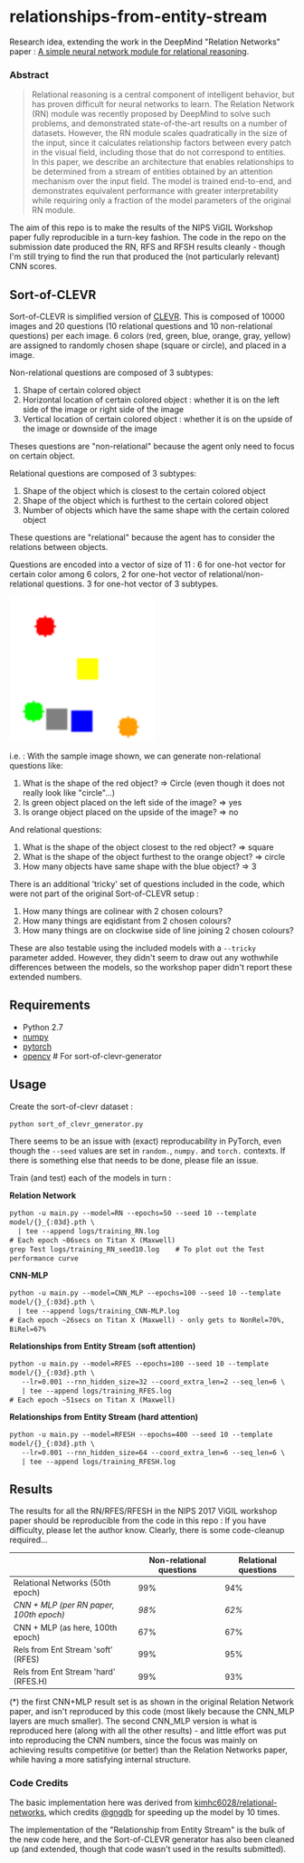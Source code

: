 # relationships-from-entity-stream

Research idea, extending the work in the DeepMind "Relation Networks" paper : [A simple neural network module for relational reasoning](https://arxiv.org/pdf/1706.01427.pdf).

### Abstract

>    Relational reasoning is a central component of intelligent behavior, 
>    but has proven difficult for neural networks to learn.  The Relation Network (RN) 
>    module was recently proposed by DeepMind to solve such problems, 
>    and demonstrated state-of-the-art results on a number of datasets.  However, 
>    the RN module scales quadratically in the size of the input, 
>    since it calculates relationship factors between every patch in the visual field, 
>    including those that do not correspond to entities.  In this paper, 
>    we describe an architecture that enables relationships to be determined 
>    from a stream of entities obtained by an attention mechanism over the input field.  The model 
>    is trained end-to-end, and demonstrates 
>    equivalent performance with greater interpretability 
>    while requiring only a fraction of the model parameters of the original RN module.  

The aim of this repo is to make the results of the NIPS ViGIL Workshop paper fully 
reproducible in a turn-key fashion.  The code in the repo on the submission date 
produced the RN, RFS and RFSH results cleanly - though I'm still trying to find the 
run that produced the (not particularly relevant) CNN scores.  


## Sort-of-CLEVR

Sort-of-CLEVR is simplified version of [CLEVR](http://cs.stanford.edu/people/jcjohns/clevr/).  This is composed of 10000 images and 20 questions (10 relational questions and 10 non-relational questions) per each image. 6 colors (red, green, blue, orange, gray, yellow) are assigned to randomly chosen shape (square or circle), and placed in a image.

Non-relational questions are composed of 3 subtypes:

1) Shape of certain colored object
2) Horizontal location of certain colored object : whether it is on the left side of the image or right side of the image
3) Vertical location of certain colored object : whether it is on the upside of the image or downside of the image

Theses questions are "non-relational" because the agent only need to focus on certain object.

Relational questions are composed of 3 subtypes:

1) Shape of the object which is closest to the certain colored object
1) Shape of the object which is furthest to the certain colored object
3) Number of objects which have the same shape with the certain colored object

These questions are "relational" because the agent has to consider the relations between objects.

Questions are encoded into a vector of size of 11 : 6 for one-hot vector for certain color among 6 colors, 2 for one-hot vector of relational/non-relational questions. 3 for one-hot vector of 3 subtypes.

<img src="./data/sample.png" width="256">

i.e. : With the sample image shown, we can generate non-relational questions like:

1) What is the shape of the red object? => Circle (even though it does not really look like "circle"...)
2) Is green object placed on the left side of the image? => yes
3) Is orange object placed on the upside of the image? => no

And relational questions:

1) What is the shape of the object closest to the red object? => square
2) What is the shape of the object furthest to the orange object? => circle
3) How many objects have same shape with the blue object? => 3

There is an additional 'tricky' set of questions included in the code, 
which were not part of the original Sort-of-CLEVR setup : 

1) How many things are colinear with 2 chosen colours?
2) How many things are eqidistant from 2 chosen colours?
3) How many things are on clockwise side of line joining 2 chosen colours?


These are also testable using the included models with a ```--tricky``` parameter added.  However, 
they didn't seem to draw out any wothwhile differences between the models, so the workshop paper
didn't report these extended numbers.


## Requirements

- Python 2.7
- [numpy](http://www.numpy.org/)
- [pytorch](http://pytorch.org/)
- [opencv](http://opencv.org/)  # For sort-of-clevr-generator



## Usage 

Create the sort-of-clevr dataset : 

```
python sort_of_clevr_generator.py
```

There seems to be an issue with (exact) reproducability in PyTorch, even though the ```--seed``` values
are set in ```random.```, ```numpy.``` and ```torch.``` contexts.  If there is something
else that needs to be done, please file an issue.

Train (and test) each of the models in turn : 

**Relation Network**
```
python -u main.py --model=RN --epochs=50 --seed 10 --template model/{}_{:03d}.pth \
  | tee --append logs/training_RN.log
# Each epoch ~86secs on Titan X (Maxwell)
grep Test logs/training_RN_seed10.log    # To plot out the Test performance curve
```

**CNN-MLP**
```
python -u main.py --model=CNN_MLP --epochs=100 --seed 10 --template model/{}_{:03d}.pth \
  | tee --append logs/training_CNN-MLP.log
# Each epoch ~26secs on Titan X (Maxwell) - only gets to NonRel=70%, BiRel=67%
```

**Relationships from Entity Stream (soft attention)**
```
python -u main.py --model=RFES --epochs=100 --seed 10 --template model/{}_{:03d}.pth \
   --lr=0.001 --rnn_hidden_size=32 --coord_extra_len=2 --seq_len=6 \
   | tee --append logs/training_RFES.log
# Each epoch ~51secs on Titan X (Maxwell)
```

**Relationships from Entity Stream (hard attention)**
```
python -u main.py --model=RFESH --epochs=400 --seed 10 --template model/{}_{:03d}.pth \
   --lr=0.001 --rnn_hidden_size=64 --coord_extra_len=6 --seq_len=6 \
   | tee --append logs/training_RFESH.log
```


## Results

The results for all the RN/RFES/RFESH in the NIPS 2017 ViGIL workshop paper 
should be reproducible from the code in this repo : If you have difficulty, 
please let the author know.  Clearly, there is some code-cleanup required...

<!--
| | Relational Networks (20th epoch) | CNN + MLP (without RN, 100th epoch) |
| --- | --- | --- |
| Non-relational question | 99% | 66% |
| Relational question | 89% | 66% |
!-->

|                | Non-relational questions | Relational questions |
| ---                                 | --- | --- |
| Relational Networks (50th epoch)    |    99% |    94% |
| *CNN + MLP (per RN paper, 100th epoch)* |    *98%* |    *62%* |
| CNN + MLP (as here, 100th epoch)    |    67% |    67% |
| Rels from Ent Stream 'soft' (RFES)   |    99% |    95% |
| Rels from Ent Stream 'hard' (RFES.H)  |    99% |    93% |


(*) the first CNN+MLP result set is as shown in the original Relation Network paper, and isn't reproduced
by this code (most likely because the CNN_MLP layers are much smaller).  The second CNN_MLP
version is what is reproduced here (along with all the other results) - and little effort was 
put into reproducing the CNN numbers, since the focus was mainly on achieving results competitive
(or better) than the Relation Networks paper, while having a more satisfying internal structure.


### Code Credits

The basic implementation here was derived from [kimhc6028/relational-networks](/kimhc6028/relational-networks), which 
credits [@gngdb](https://github.com/gngdb) for speeding up the model by 10 times.

The implementation of the "Relationship from Entity Stream" is the bulk of the new code here, and
the Sort-of-CLEVR generator has also been cleaned up (and extended, though that code wasn't used in the results submitted).

